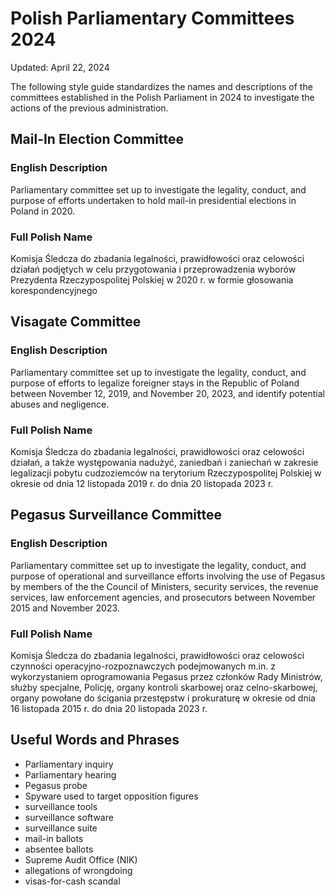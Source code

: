 # Polish Parliamentary Committees 2024

Updated: April 22, 2024

The following style guide standardizes the names and descriptions of the committees established in the Polish Parliament in 2024 to investigate the actions of the previous administration.

## Mail-In Election Committee

### English Description

Parliamentary committee set up to investigate the legality, conduct, and purpose of efforts undertaken to hold mail-in presidential elections in Poland in 2020.

### Full Polish Name

Komisja Śledcza do zbadania legalności, prawidłowości oraz celowości działań podjętych w celu przygotowania i przeprowadzenia wyborów Prezydenta Rzeczypospolitej Polskiej w 2020 r. w formie głosowania korespondencyjnego

## Visagate Committee

### English Description

Parliamentary committee set up to investigate the legality, conduct, and purpose of efforts to legalize foreigner stays in the Republic of Poland between November 12, 2019, and November 20, 2023, and identify potential abuses and negligence.

### Full Polish Name

Komisja Śledcza do zbadania legalności, prawidłowości oraz celowości działań, a także występowania nadużyć, zaniedbań i zaniechań w zakresie legalizacji pobytu cudzoziemców na terytorium Rzeczypospolitej Polskiej w okresie od dnia 12 listopada 2019 r. do dnia 20 listopada 2023 r.

## Pegasus Surveillance Committee

### English Description

Parliamentary committee set up to investigate the legality, conduct, and purpose of operational and surveillance efforts involving the use of Pegasus by members of the the Council of Ministers, security services, the revenue services, law enforcement agencies, and prosecutors between November 2015 and November 2023.

### Full Polish Name

Komisja Śledcza do zbadania legalności, prawidłowości oraz celowości czynności operacyjno-rozpoznawczych podejmowanych m.in. z wykorzystaniem oprogramowania Pegasus przez członków Rady Ministrów, służby specjalne, Policję, organy kontroli skarbowej oraz celno-skarbowej, organy powołane do ścigania przestępstw i prokuraturę w okresie od dnia 16 listopada 2015 r. do dnia 20 listopada 2023 r.


## Useful Words and Phrases

* Parliamentary inquiry
* Parliamentary hearing
* Pegasus probe
* Spyware used to target opposition figures
* surveillance tools
* surveillance software
* surveillance suite
* mail-in ballots
* absentee ballots
* Supreme Audit Office (NIK)
* allegations of wrongdoing
* visas-for-cash scandal

